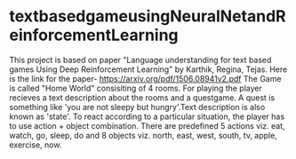 # textbasedgameusingNeuralNetandReinforcementLearning
This project is based on paper "Language understanding for text based games Using Deep Reinforcement Learning" by Karthik, Regina, Tejas. Here is the link for the paper- https://arxiv.org/pdf/1506.08941v2.pdf
The Game is called "Home World" consisiting of 4 rooms.
For playing the player recieves a text description about the rooms and a questgame. A quest is something like 'you are not sleepy but hungry'.Text description is also known as 'state'. To react according to a particular situation, the player has to use action + object combination. There are predefined 5 actions viz. eat, watch, go, sleep, do and 8 objects viz. north, east, west, south, tv, apple, exercise, now.
